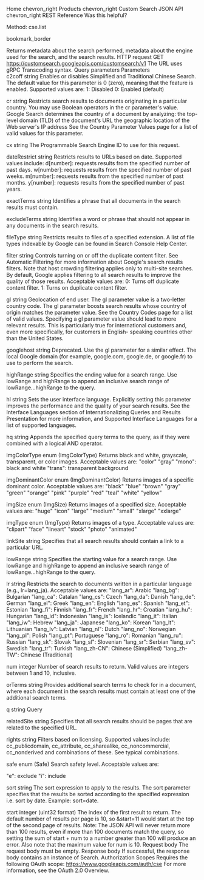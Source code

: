 Home
chevron_right
Products
chevron_right
Custom Search JSON API
chevron_right
REST Reference
Was this helpful?

Method: cse.list

bookmark_border

Returns metadata about the search performed, metadata about the engine used for the search, and the search results.
HTTP request
GET https://customsearch.googleapis.com/customsearch/v1
The URL uses gRPC Transcoding syntax.
Query parameters
Parameters	
c2coff
string
Enables or disables Simplified and Traditional Chinese Search.
The default value for this parameter is 0 (zero), meaning that the feature is enabled. Supported values are:
1: Disabled
0: Enabled (default)

cr
string
Restricts search results to documents originating in a particular country. You may use Boolean operators in the cr parameter's value.
Google Search determines the country of a document by analyzing:
the top-level domain (TLD) of the document's URL
the geographic location of the Web server's IP address
See the Country Parameter Values page for a list of valid values for this parameter.

cx
string
The Programmable Search Engine ID to use for this request.

dateRestrict
string
Restricts results to URLs based on date. Supported values include:
d[number]: requests results from the specified number of past days.
w[number]: requests results from the specified number of past weeks.
m[number]: requests results from the specified number of past months.
y[number]: requests results from the specified number of past years.

exactTerms
string
Identifies a phrase that all documents in the search results must contain.

excludeTerms
string
Identifies a word or phrase that should not appear in any documents in the search results.

fileType
string
Restricts results to files of a specified extension. A list of file types indexable by Google can be found in Search Console Help Center.

filter
string
Controls turning on or off the duplicate content filter.
See Automatic Filtering for more information about Google's search results filters. Note that host crowding filtering applies only to multi-site searches.
By default, Google applies filtering to all search results to improve the quality of those results.
Acceptable values are:
0: Turns off duplicate content filter.
1: Turns on duplicate content filter.

gl
string
Geolocation of end user.
The gl parameter value is a two-letter country code. The gl parameter boosts search results whose country of origin matches the parameter value. See the Country Codes page for a list of valid values.
Specifying a gl parameter value should lead to more relevant results. This is particularly true for international customers and, even more specifically, for customers in English- speaking countries other than the United States.

googlehost
string
Deprecated. Use the gl parameter for a similar effect.
The local Google domain (for example, google.com, google.de, or google.fr) to use to perform the search.

highRange
string
Specifies the ending value for a search range.
Use lowRange and highRange to append an inclusive search range of lowRange...highRange to the query.

hl
string
Sets the user interface language.
Explicitly setting this parameter improves the performance and the quality of your search results.
See the Interface Languages section of Internationalizing Queries and Results Presentation for more information, and Supported Interface Languages for a list of supported languages.

hq
string
Appends the specified query terms to the query, as if they were combined with a logical AND operator.

imgColorType
enum (ImgColorType)
Returns black and white, grayscale, transparent, or color images. Acceptable values are:
"color"
"gray"
"mono": black and white
"trans": transparent background

imgDominantColor
enum (ImgDominantColor)
Returns images of a specific dominant color. Acceptable values are:
"black"
"blue"
"brown"
"gray"
"green"
"orange"
"pink"
"purple"
"red"
"teal"
"white"
"yellow"

imgSize
enum (ImgSize)
Returns images of a specified size. Acceptable values are:
"huge"
"icon"
"large"
"medium"
"small"
"xlarge"
"xxlarge"

imgType
enum (ImgType)
Returns images of a type. Acceptable values are:
"clipart"
"face"
"lineart"
"stock"
"photo"
"animated"

linkSite
string
Specifies that all search results should contain a link to a particular URL.

lowRange
string
Specifies the starting value for a search range. Use lowRange and highRange to append an inclusive search range of lowRange...highRange to the query.

lr
string
Restricts the search to documents written in a particular language (e.g., lr=lang_ja).
Acceptable values are:
"lang_ar": Arabic
"lang_bg": Bulgarian
"lang_ca": Catalan
"lang_cs": Czech
"lang_da": Danish
"lang_de": German
"lang_el": Greek
"lang_en": English
"lang_es": Spanish
"lang_et": Estonian
"lang_fi": Finnish
"lang_fr": French
"lang_hr": Croatian
"lang_hu": Hungarian
"lang_id": Indonesian
"lang_is": Icelandic
"lang_it": Italian
"lang_iw": Hebrew
"lang_ja": Japanese
"lang_ko": Korean
"lang_lt": Lithuanian
"lang_lv": Latvian
"lang_nl": Dutch
"lang_no": Norwegian
"lang_pl": Polish
"lang_pt": Portuguese
"lang_ro": Romanian
"lang_ru": Russian
"lang_sk": Slovak
"lang_sl": Slovenian
"lang_sr": Serbian
"lang_sv": Swedish
"lang_tr": Turkish
"lang_zh-CN": Chinese (Simplified)
"lang_zh-TW": Chinese (Traditional)

num
integer
Number of search results to return.
Valid values are integers between 1 and 10, inclusive.

orTerms
string
Provides additional search terms to check for in a document, where each document in the search results must contain at least one of the additional search terms.

q
string
Query

relatedSite
string
Specifies that all search results should be pages that are related to the specified URL.

rights
string
Filters based on licensing. Supported values include: cc_publicdomain, cc_attribute, cc_sharealike, cc_noncommercial, cc_nonderived and combinations of these. See typical combinations.

safe
enum (Safe)
Search safety level. Acceptable values are:



"e": exclude
"i": include

sort
string
The sort expression to apply to the results. The sort parameter specifies that the results be sorted according to the specified expression i.e. sort by date. Example: sort=date.

start
integer (uint32 format)
The index of the first result to return. The default number of results per page is 10, so &start=11 would start at the top of the second page of results. Note: The JSON API will never return more than 100 results, even if more than 100 documents match the query, so setting the sum of start + num to a number greater than 100 will produce an error. Also note that the maximum value for num is 10.
Request body
The request body must be empty.
Response body
If successful, the response body contains an instance of Search.
Authorization Scopes
Requires the following OAuth scope:
https://www.googleapis.com/auth/cse
For more information, see the OAuth 2.0 Overview.